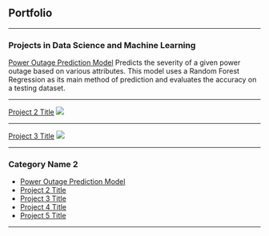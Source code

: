 ## Portfolio

---

### Projects in Data Science and Machine Learning 

[Power Outage Prediction Model](https://github.com/sidneyhendricks/power_outage_project)
Predicts the severity of a given power outage based on various attributes. This model uses a Random Forest Regression as its main method of prediction and evaluates the accuracy on a testing dataset. 

---
[Project 2 Title](/pdf/sample_presentation.pdf)
<img src="images/dummy_thumbnail.jpg?raw=true"/>

---
[Project 3 Title](http://example.com/)
<img src="images/dummy_thumbnail.jpg?raw=true"/>

---

### Category Name 2

- [Power Outage Prediction Model](https://github.com/sidneyhendricks/power_outage_project)
- [Project 2 Title](http://example.com/)
- [Project 3 Title](http://example.com/)
- [Project 4 Title](http://example.com/)
- [Project 5 Title](http://example.com/)

---




